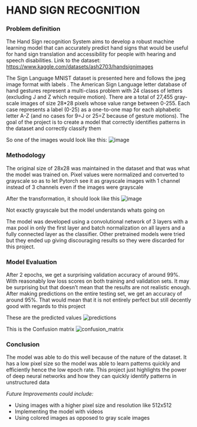 # HAND SIGN RECOGNITION

### Problem definition

The Hand Sign recognition System aims to develop a robust machine learning model that can accurately predict hand signs that would be useful for hand sign translation and accessibility for people with hearing and speech disabilities. 
Link to the dataset: https://www.kaggle.com/datasets/ash2703/handsignimages

The Sign Language MNIST dataset is presented here and follows the jpeg image format with labels . The American Sign Language letter database of hand gestures represent a multi-class problem with 24 classes of letters (excluding J and Z which require motion).
There are a total of 27,455 gray-scale images of size 28*28 pixels whose value range between 0-255. Each case represents a label (0-25) as a one-to-one map for each alphabetic letter A-Z (and no cases for 9=J or 25=Z because of gesture motions).
The goal of the project is to create a model that correctly identifies patterns in the dataset and correctly classify them

So one of the images would look like this:
![image](https://github.com/user-attachments/assets/b0e57eb0-b879-4203-bd30-34d644e9ff6d)



### Methodology
The original size of 28x28 was maintained in the dataset and that was what the model was trained on. Pixel values were normalized and converted to grayscale so as to let Pytorch see it as grayscale images with 1 channel instead of 3 channels even if the images were grayscale 

After the transformation, it should look like this
![image](https://github.com/user-attachments/assets/ba098d51-4e01-46de-a598-c4df9ed394a2)

Not exactly grayscale but the model understands whats going on

The model was developed using a convolutional network of 3 layers with a max pool in only the first layer and batch normalization on all layers and a fully connected layer as the classifier. Other pretrained models were tried but they ended up giving discouraging results so they were discarded for this project.



### Model Evaluation
After 2 epochs, we get a surprising validation accuracy of around 99%. With reasonably low loss scores on both training and validation sets.
It may be surprising but that doesn’t mean that the results are not realistic enough. After making predictions on the entire testing set, we get an accuracy of around 95%. That would mean that it is not entirely perfect but still decently good with regards to this project

These are the predicted values
![predictions](https://github.com/user-attachments/assets/72d737b8-7863-461e-a06c-7baa9ab1f624)


This is the Confusion matrix
![confusion_matrix](https://github.com/user-attachments/assets/d9a71828-3996-4334-b199-639a511ff58c)

### Conclusion
The model was able to do this well because of the nature of the dataset. It has a low pixel size so the model was able to learn patterns quickly and efficiently hence the low epoch rate.
This project just highlights the power of deep neural networks and how they can quickly identify patterns in unstructured data

*Future Improvements could include:*

- Using images with a higher pixel size and resolution like 512x512
- Implementing the model with videos
- Using colored images as opposed to gray scale images



